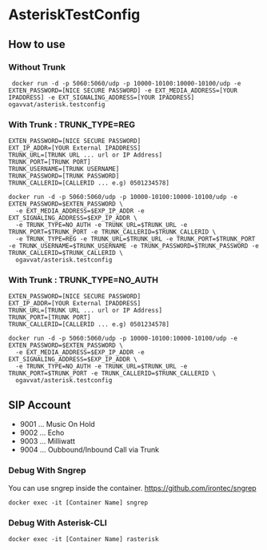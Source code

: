 # AsteriskTestConfig

## How to use

### Without Trunk
```
 docker run -d -p 5060:5060/udp -p 10000-10100:10000-10100/udp -e EXTEN_PASSWORD=[NICE SECURE PASSWORD] -e EXT_MEDIA_ADDRESS=[YOUR IPADDRESS] -e EXT_SIGNALING_ADDRESS=[YOUR IPADDRESS] ogavvat/asterisk.testconfig
```

### With Trunk : TRUNK_TYPE=REG
```
EXTEN_PASSWORD=[NICE SECURE PASSWORD]
EXT_IP_ADDR=[YOUR External IPADDRESS]
TRUNK_URL=[TRUNK URL ... url or IP Address]
TRUNK_PORT=[TRUNK PORT]
TRUNK_USERNAME=[TRUNK USERNAME]
TRUNK_PASSWORD=[TRUNK PASSWORD]
TRUNK_CALLERID=[CALLERID ... e.g) 0501234578]

docker run -d -p 5060:5060/udp -p 10000-10100:10000-10100/udp -e EXTEN_PASSWORD=$EXTEN_PASSWORD \
  -e EXT_MEDIA_ADDRESS=$EXP_IP_ADDR -e EXT_SIGNALING_ADDRESS=$EXP_IP_ADDR \
  -e TRUNK_TYPE=NO_AUTH -e TRUNK_URL=$TRUNK_URL -e TRUNK_PORT=$TRUNK_PORT -e TRUNK_CALLERID=$TRUNK_CALLERID \
  -e TRUNK_TYPE=REG -e TRUNK_URL=$TRUNK_URL -e TRUNK_PORT=$TRUNK_PORT -e TRUNK_USERNAME=$TRUNK_USERNAME -e TRUNK_PASSWORD=$TRUNK_PASSWORD -e TRUNK_CALLERID=$TRUNK_CALLERID \
  ogavvat/asterisk.testconfig
```

### With Trunk : TRUNK_TYPE=NO_AUTH
```
EXTEN_PASSWORD=[NICE SECURE PASSWORD]
EXT_IP_ADDR=[YOUR External IPADDRESS]
TRUNK_URL=[TRUNK URL ... url or IP Address]
TRUNK_PORT=[TRUNK PORT]
TRUNK_CALLERID=[CALLERID ... e.g) 0501234578]

docker run -d -p 5060:5060/udp -p 10000-10100:10000-10100/udp -e EXTEN_PASSWORD=$EXTEN_PASSWORD \
  -e EXT_MEDIA_ADDRESS=$EXP_IP_ADDR -e EXT_SIGNALING_ADDRESS=$EXP_IP_ADDR \
  -e TRUNK_TYPE=NO_AUTH -e TRUNK_URL=$TRUNK_URL -e TRUNK_PORT=$TRUNK_PORT -e TRUNK_CALLERID=$TRUNK_CALLERID \
  ogavvat/asterisk.testconfig
```



## SIP Account

- 9001 ... Music On Hold
- 9002 ... Echo
- 9003 ... Milliwatt
- 9004 ... Oubbound/Inbound Call via Trunk


### Debug With Sngrep

You can use sngrep inside the container.
https://github.com/irontec/sngrep

```
docker exec -it [Container Name] sngrep
```

### Debug With Asterisk-CLI

```
docker exec -it [Container Name] rasterisk
```

